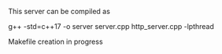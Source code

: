 This server can be compiled as

g++ -std=c++17 -o server server.cpp http_server.cpp -lpthread

Makefile creation in progress